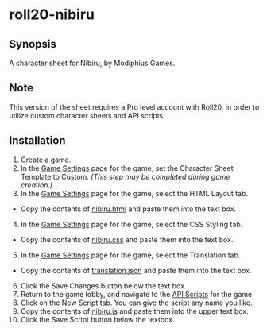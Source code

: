 # roll20-nibiru

## Synopsis

A character sheet for Nibiru, by Modiphius Games.

## Note

This version of the sheet requires a Pro level account with Roll20, in order to utilize custom character sheets and API scripts.

## Installation

1. Create a game.
2. In the [Game Settings](https://wiki.roll20.net/Game_Management#Game_Settings) page for the game, set the Character Sheet Template to Custom. *(This step may be completed during game creation.)*    
3. In the [Game Settings](https://wiki.roll20.net/Game_Management#Game_Settings) page for the game, select the HTML Layout tab.    
  * Copy the contents of [nibiru.html](./pro/nibiru.html) and paste them into the text box.    
4. In the [Game Settings](https://wiki.roll20.net/Game_Management#Game_Settings) page for the game, select the CSS Styling tab.    
  * Copy the contents of [nibiru.css](./pro/nibiru.css) and paste them into the text box.    
5. In the [Game Settings](https://wiki.roll20.net/Game_Management#Game_Settings) page for the game, select the Translation tab.    
  * Copy the contents of [translation.json](./pro/translation.json) and paste them into the text box.
6. Click the Save Changes button below the text box.
7. Return to the game lobby, and navigate to the [API Scripts](https://wiki.roll20.net/Game_Management#API_Scripts) for the game.
8. Click on the New Script tab. You can give the script any name you like.
9. Copy the contents of [nibiru.js](./pro/nibiru.js) and paste them into the upper text box.
10. Click the Save Script button below the textbox.
